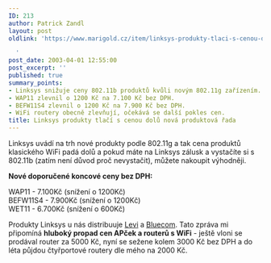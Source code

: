 ```yaml
---
ID: 213
author: Patrick Zandl
layout: post
oldlink: 'https://www.marigold.cz/item/linksys-produkty-tlaci-s-cenou-dolu-nova-produktova-rada

  '
post_date: 2003-04-01 12:55:00
post_excerpt: ''
published: true
summary_points:
- Linksys snižuje ceny 802.11b produktů kvůli novým 802.11g zařízením.
- WAP11 zlevnil o 1200 Kč na 7.100 Kč bez DPH.
- BEFW11S4 zlevnil o 1200 Kč na 7.900 Kč bez DPH.
- WiFi routery obecně zlevňují, očekává se další pokles cen.
title: Linksys produkty tlačí s cenou dolů nová produktová řada
---
```


<p>
Linksys uvádí na trh nové produkty podle 802.11g a tak cena produktů klasického WiFi padá dolů a pokud máte na Linksys zálusk a vystačíte si s 802.11b (zatím není důvod proč nevystačit), můžete nakoupit výhodněji. </p>

<p>
<STRONG>Nové doporučené koncové ceny bez DPH:</STRONG></p>

<p>
WAP11 - 7.100Kč (snížení o 1200Kč)<BR>BEFW11S4 - 7.900Kč (snížení o 1200Kč)<BR>WET11 - 6.700Kč (snížení o 600Kč) </p>

<p>
Produkty Linksys u nás distribuuje <A href="http://www.levi.cz/" target=_blank>Levi</A> a <A href="http://www.bluecom.cz/">Bluecom</A>. Tato zpráva mi připomíná <STRONG>hluboký propad cen APček a routerů s WiFi</STRONG> - ještě vloni se prodával router za 5000 Kč, nyní se sežene kolem 3000 Kč bez DPH a do léta půjdou čtyřportové routery dle mého na 2000 Kč. </p>